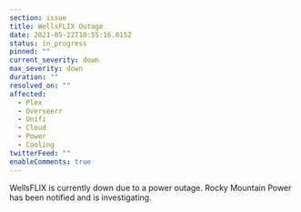 ```yaml
---
section: issue
title: WellsFLIX Outage
date: 2021-05-22T10:55:16.015Z
status: in_progress
pinned: ""
current_severity: down
max_severity: down
duration: ""
resolved_on: ""
affected:
  - Plex
  - Overseerr
  - Unifi
  - Cloud
  - Power
  - Cooling
twitterFeed: ""
enableComments: true
---
```

WellsFLIX is currently down due to a power outage. Rocky Mountain Power has been notified and is investigating.